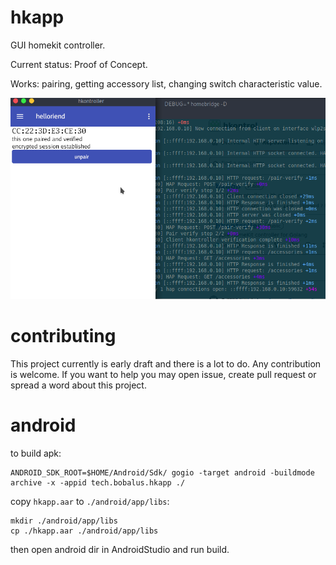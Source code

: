 # hkapp

GUI homekit controller.

Current status: Proof of Concept.

Works: pairing, getting accessory list, changing switch characteristic value.

![screenshot](./_img/hkapp.png)

# contributing

This project currently is early draft and there is a lot to do. 
Any contribution is welcome.
If you want to help you may open issue, create pull request or spread a word about this project.

# android

to build apk:

```text
ANDROID_SDK_ROOT=$HOME/Android/Sdk/ gogio -target android -buildmode archive -x -appid tech.bobalus.hkapp ./
```

copy `hkapp.aar` to `./android/app/libs`:

```text
mkdir ./android/app/libs
cp ./hkapp.aar ./android/app/libs
```

then open android dir in AndroidStudio and run build.

